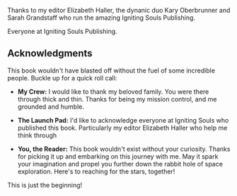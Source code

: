 

Thanks to my editor Elizabeth Haller, 
the dynanic duo Kary Oberbrunner and Sarah Grandstaff who run the amazing Igniting Souls Publishing.

Everyone at Igniting Souls Publishing.



## Acknowledgments

This book wouldn't have blasted off without the fuel of some incredible people. Buckle up for a quick roll call:

* **My Crew:**  I would like to thank my beloved family. You were there through thick and thin. Thanks for being my mission control, and me grounded and humble.

* **The Launch Pad:** I'd like to acknowledge everyone at Igniting Souls who published this book. Particularly my editor Elizabeth Haller who help me think through

* **You, the Reader:** This book wouldn't exist without your curiosity. Thanks for picking it up and embarking on this journey with me. May it spark your imagination and propel you further down the rabbit hole of space exploration. Here's to reaching for the stars, together!

This is just the beginning!

